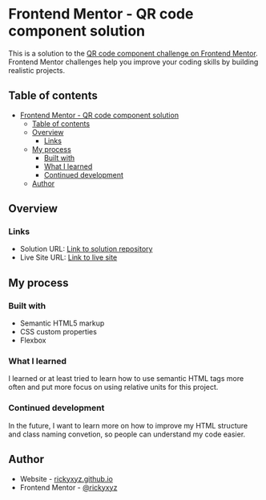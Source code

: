 # Frontend Mentor - QR code component solution

This is a solution to the [QR code component challenge on Frontend Mentor](https://www.frontendmentor.io/challenges/qr-code-component-iux_sIO_H). Frontend Mentor challenges help you improve your coding skills by building realistic projects. 

## Table of contents

- [Frontend Mentor - QR code component solution](#frontend-mentor---qr-code-component-solution)
  - [Table of contents](#table-of-contents)
  - [Overview](#overview)
    - [Links](#links)
  - [My process](#my-process)
    - [Built with](#built-with)
    - [What I learned](#what-i-learned)
    - [Continued development](#continued-development)
  - [Author](#author)

## Overview

### Links

- Solution URL: [Link to solution repository](https://github.com/rickyxyz/frontendmentor-projects/tree/main/qr-code-component-main)
- Live Site URL: [Link to live site](https://rickyxyz.github.io/frontendmentor-projects/qr-code-component-main/index.html)

## My process

### Built with

- Semantic HTML5 markup
- CSS custom properties
- Flexbox

### What I learned

I learned or at least tried to learn how to use semantic HTML tags more often and put more focus on using relative units for this project.

### Continued development

In the future, I want to learn more on how to improve my HTML structure and class naming convetion, so people can understand my code easier.

## Author

- Website - [rickyxyz.github.io](https://rickyxyz.github.io/)
- Frontend Mentor - [@rickyxyz](https://www.frontendmentor.io/profile/rickyxyz)